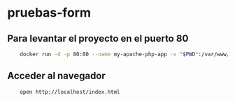 # pruebas-form

## Para levantar el proyecto en el puerto 80

```bash
    docker run -d -p 80:80 --name my-apache-php-app -v "$PWD":/var/www/html php:7.2-apache
```

## Acceder al navegador
```bash
    open http://localhost/index.html
```
